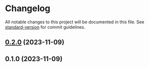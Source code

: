 # Changelog

All notable changes to this project will be documented in this file. See [standard-version](https://github.com/conventional-changelog/standard-version) for commit guidelines.

## [0.2.0](https://gitee.com/springliuliu/lcc-ui/compare/v0.1.0...v0.2.0) (2023-11-09)

## 0.1.0 (2023-11-09)

